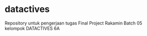 # datactives
Repository untuk pengerjaan tugas Final Project Rakamin Batch 05 kelompok DATACTIVES 6A
